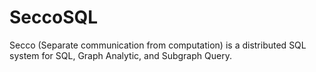 # SeccoSQL
Secco (Separate communication from computation) is a distributed SQL system for SQL, Graph Analytic, and Subgraph Query. 
